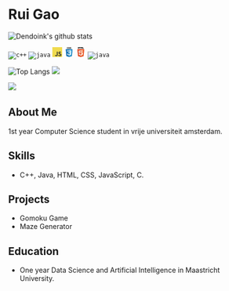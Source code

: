 # Rui Gao

![Dendoink's github stats](https://github-readme-stats.vercel.app/api?username=RuiGAO512&show_icons=true&theme=radical&count_private=true)

<code><img height="20" src="https://cdn-icons-png.flaticon.com/512/6132/6132222.png" alt="c++" /></code>
<code><img height="20" src="https://cdn-icons-png.flaticon.com/512/5968/5968282.png" alt="java" /></code>
<code><img height="20" src="https://raw.githubusercontent.com/github/explore/80688e429a7d4ef2fca1e82350fe8e3517d3494d/topics/javascript/javascript.png" alt="javascript" /></code>
<code><img height="20" src="https://raw.githubusercontent.com/github/explore/80688e429a7d4ef2fca1e82350fe8e3517d3494d/topics/css/css.png" alt="css" /></code>
<code><img height="20" src="https://raw.githubusercontent.com/github/explore/80688e429a7d4ef2fca1e82350fe8e3517d3494d/topics/html/html.png" alt="html" /></code>
<code><img height="20" src="https://upload.wikimedia.org/wikipedia/commons/thumb/1/18/C_Programming_Language.svg/1200px-C_Programming_Language.svg.png" alt="java" /></code>

![Top Langs](https://github-readme-stats.vercel.app/api/top-langs/?username=RuiGAO512&langs_count=6)
![](https://github-readme-stats.vercel.app/api/top-langs/?username=RuiGAO512&layout=compact&langs_count=6)

![](https://komarev.com/ghpvc/?username=RuiGAO512)

## About Me

1st year Computer Science student in vrije universiteit amsterdam.

## Skills

- C++, Java, HTML, CSS, JavaScript, C.

## Projects

- Gomoku Game
- Maze Generator

## Education

- One year Data Science and Artificial Intelligence in Maastricht University.


